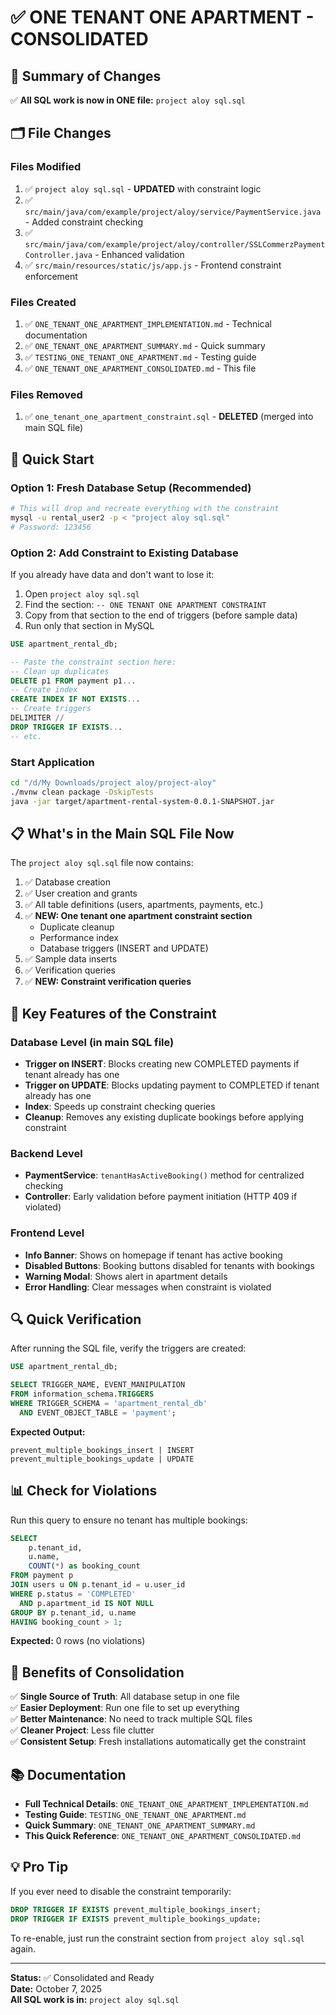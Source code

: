 # ✅ ONE TENANT ONE APARTMENT - CONSOLIDATED

## 📝 Summary of Changes

✅ **All SQL work is now in ONE file:** `project aloy sql.sql`

## 🗂️ File Changes

### Files Modified
1. ✅ `project aloy sql.sql` - **UPDATED** with constraint logic
2. ✅ `src/main/java/com/example/project/aloy/service/PaymentService.java` - Added constraint checking
3. ✅ `src/main/java/com/example/project/aloy/controller/SSLCommerzPaymentController.java` - Enhanced validation
4. ✅ `src/main/resources/static/js/app.js` - Frontend constraint enforcement

### Files Created
1. ✅ `ONE_TENANT_ONE_APARTMENT_IMPLEMENTATION.md` - Technical documentation
2. ✅ `ONE_TENANT_ONE_APARTMENT_SUMMARY.md` - Quick summary
3. ✅ `TESTING_ONE_TENANT_ONE_APARTMENT.md` - Testing guide
4. ✅ `ONE_TENANT_ONE_APARTMENT_CONSOLIDATED.md` - This file

### Files Removed
1. ✅ `one_tenant_one_apartment_constraint.sql` - **DELETED** (merged into main SQL file)

## 🚀 Quick Start

### Option 1: Fresh Database Setup (Recommended)
```bash
# This will drop and recreate everything with the constraint
mysql -u rental_user2 -p < "project aloy sql.sql"
# Password: 123456
```

### Option 2: Add Constraint to Existing Database
If you already have data and don't want to lose it:

1. Open `project aloy sql.sql`
2. Find the section: `-- ONE TENANT ONE APARTMENT CONSTRAINT`
3. Copy from that section to the end of triggers (before sample data)
4. Run only that section in MySQL

```sql
USE apartment_rental_db;

-- Paste the constraint section here:
-- Clean up duplicates
DELETE p1 FROM payment p1...
-- Create index
CREATE INDEX IF NOT EXISTS...
-- Create triggers
DELIMITER //
DROP TRIGGER IF EXISTS...
-- etc.
```

### Start Application
```bash
cd "/d/My Downloads/project aloy/project-aloy"
./mvnw clean package -DskipTests
java -jar target/apartment-rental-system-0.0.1-SNAPSHOT.jar
```

## 📋 What's in the Main SQL File Now

The `project aloy sql.sql` file now contains:

1. ✅ Database creation
2. ✅ User creation and grants
3. ✅ All table definitions (users, apartments, payments, etc.)
4. ✅ **NEW: One tenant one apartment constraint section**
   - Duplicate cleanup
   - Performance index
   - Database triggers (INSERT and UPDATE)
5. ✅ Sample data inserts
6. ✅ Verification queries
7. ✅ **NEW: Constraint verification queries**

## 🎯 Key Features of the Constraint

### Database Level (in main SQL file)
- **Trigger on INSERT**: Blocks creating new COMPLETED payments if tenant already has one
- **Trigger on UPDATE**: Blocks updating payment to COMPLETED if tenant already has one
- **Index**: Speeds up constraint checking queries
- **Cleanup**: Removes any existing duplicate bookings before applying constraint

### Backend Level
- **PaymentService**: `tenantHasActiveBooking()` method for centralized checking
- **Controller**: Early validation before payment initiation (HTTP 409 if violated)

### Frontend Level
- **Info Banner**: Shows on homepage if tenant has active booking
- **Disabled Buttons**: Booking buttons disabled for tenants with bookings
- **Warning Modal**: Shows alert in apartment details
- **Error Handling**: Clear messages when constraint is violated

## 🔍 Quick Verification

After running the SQL file, verify the triggers are created:

```sql
USE apartment_rental_db;

SELECT TRIGGER_NAME, EVENT_MANIPULATION 
FROM information_schema.TRIGGERS
WHERE TRIGGER_SCHEMA = 'apartment_rental_db'
  AND EVENT_OBJECT_TABLE = 'payment';
```

**Expected Output:**
```
prevent_multiple_bookings_insert | INSERT
prevent_multiple_bookings_update | UPDATE
```

## 📊 Check for Violations

Run this query to ensure no tenant has multiple bookings:

```sql
SELECT 
    p.tenant_id,
    u.name,
    COUNT(*) as booking_count
FROM payment p
JOIN users u ON p.tenant_id = u.user_id
WHERE p.status = 'COMPLETED' 
  AND p.apartment_id IS NOT NULL
GROUP BY p.tenant_id, u.name
HAVING booking_count > 1;
```

**Expected:** 0 rows (no violations)

## 🎉 Benefits of Consolidation

✅ **Single Source of Truth**: All database setup in one file  
✅ **Easier Deployment**: Run one file to set up everything  
✅ **Better Maintenance**: No need to track multiple SQL files  
✅ **Cleaner Project**: Less file clutter  
✅ **Consistent Setup**: Fresh installations automatically get the constraint  

## 📚 Documentation

- **Full Technical Details**: `ONE_TENANT_ONE_APARTMENT_IMPLEMENTATION.md`
- **Testing Guide**: `TESTING_ONE_TENANT_ONE_APARTMENT.md`
- **Quick Summary**: `ONE_TENANT_ONE_APARTMENT_SUMMARY.md`
- **This Quick Reference**: `ONE_TENANT_ONE_APARTMENT_CONSOLIDATED.md`

## 💡 Pro Tip

If you ever need to disable the constraint temporarily:

```sql
DROP TRIGGER IF EXISTS prevent_multiple_bookings_insert;
DROP TRIGGER IF EXISTS prevent_multiple_bookings_update;
```

To re-enable, just run the constraint section from `project aloy sql.sql` again.

---

**Status:** ✅ Consolidated and Ready  
**Date:** October 7, 2025  
**All SQL work is in:** `project aloy sql.sql`

